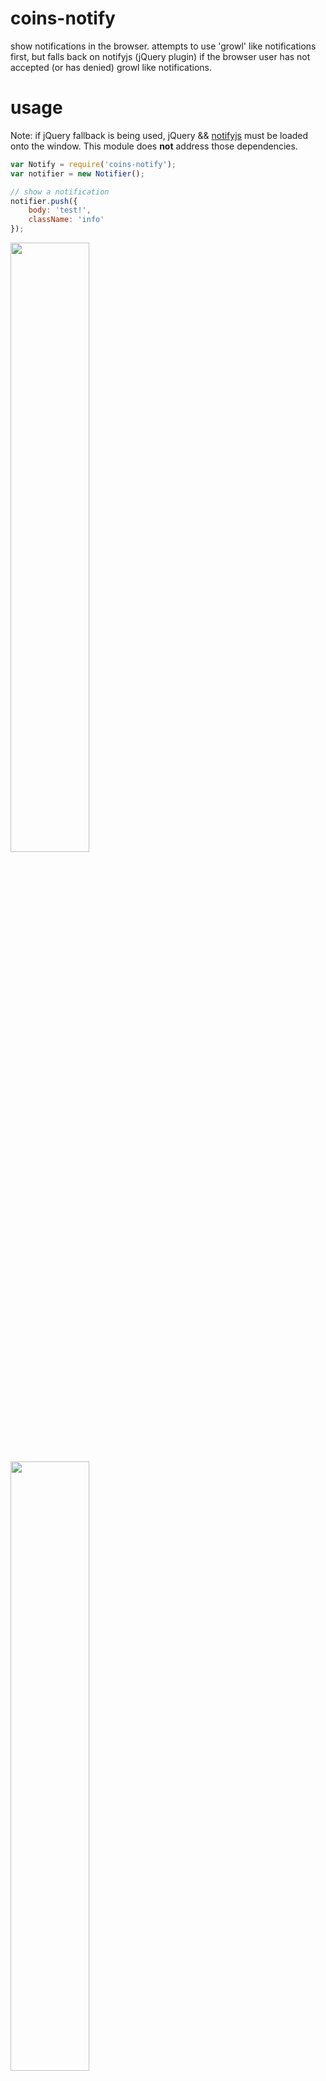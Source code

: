 # coins-notify
show notifications in the browser. attempts to use 'growl' like notifications first, but falls back on notifyjs (jQuery plugin) if the browser user has not accepted (or has denied) growl like notifications.

# usage
Note: if jQuery fallback is being used, jQuery && [notifyjs](http://notifyjs.com/) must be loaded onto the window.  This module does **not** address those dependencies.

```js
var Notify = require('coins-notify');
var notifier = new Notifier();

// show a notification
notifier.push({
    body: 'test!',
    className: 'info'
});
```
<img src="https://raw.githubusercontent.com/cdaringe/coins-notify/master/img/coins-notify-growl.png" height="50%" />

<img src="https://raw.githubusercontent.com/cdaringe/coins-notify/master/img/coins-notify-notifyjs.png" style="height:50%;" />


# api
## Notify(opts) [constructor]
### opts
*type: object*
- `maxQueue` *number* number of messages to internally retain history over.  not persistent accross browser sessions. See `notifyInstance.queue` for history


## push(opts)
### opts
*type: object*

- `body`* *string* text shown in notification body
- `className` *string* class name applied.  Supported classNames are those supported in [notifyjs](http://notifyjs.com/) (alt mode only)
- `alt`/`alternative`/`fallback` *boolean* force the notifier to use the notifyjs fallback
- `icon` *string* absolute url to icon (default mode only)
- `tag` *string* tag!
- `timeout` *number* ms [default, 5000], duration for notification to stay up
- `notifyShow` *function* callback
- `notifyClose` *function* callback
- `notifyClick` *function* callback
- `notifyError` *function* callback
